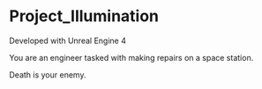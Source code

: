 # Project_Illumination

Developed with Unreal Engine 4

You are an engineer tasked with making repairs on a space station.

Death is your enemy.